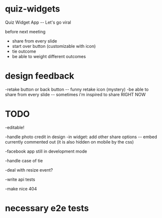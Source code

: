 quiz-widgets
============

Quiz Widget App -- Let's go viral

before next meeting
- share from every slide
- start over button (customizable with icon)
- tie outcome
- be able to weight different outcomes

design feedback
===

-retake button or back button -- funny retake icon (mystery)
-be able to share from every slide -- sometimes i'm inspired to share RIGHT NOW

TODO
====

-editable!

-handle photo credit in design
-in widget:
	add other share options -- embed currently commented out (it is also hidden on mobile by the css)



-facebook app still in development mode

-handle case of tie

-deal with resize event?

-write api tests

-make nice 404

necessary e2e tests
===

